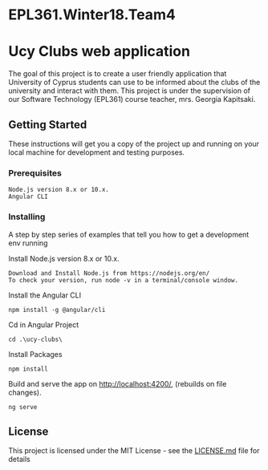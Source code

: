 # EPL361.Winter18.Team4

# Ucy Clubs web application

The goal of this project is to create a user friendly application that University of Cyprus students can use to be informed about the clubs of the university and interact with them. This project is under the supervision of our Software Technology (EPL361) course teacher, mrs. Georgia Kapitsaki.

## Getting Started

These instructions will get you a copy of the project up and running on your local machine for development and testing purposes.

### Prerequisites

```
Node.js version 8.x or 10.x.
Angular CLI
```

### Installing

A step by step series of examples that tell you how to get a development env running

Install Node.js version 8.x or 10.x.
```
Download and Install Node.js from https://nodejs.org/en/
To check your version, run node -v in a terminal/console window.
```

Install the Angular CLI
```
npm install -g @angular/cli
```

Cd in Angular Project
```
cd .\ucy-clubs\
```

Install Packages
```
npm install
```

Build and serve the app on <a href="http://localhost:4200/">http://localhost:4200/</a>, (rebuilds on file changes).
```
ng serve
```


## License

This project is licensed under the MIT License - see the [LICENSE.md](LICENSE.md) file for details
